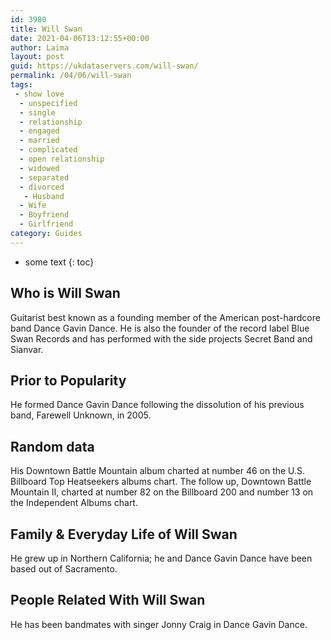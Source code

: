 ```yaml
---
id: 3980
title: Will Swan
date: 2021-04-06T13:12:55+00:00
author: Laima
layout: post
guid: https://ukdataservers.com/will-swan/
permalink: /04/06/will-swan
tags:
 - show love
  - unspecified
  - single
  - relationship
  - engaged
  - married
  - complicated
  - open relationship
  - widowed
  - separated
  - divorced
   - Husband
  - Wife
  - Boyfriend
  - Girlfriend
category: Guides
---
```


* some text
{: toc}


## Who is Will Swan
                  
                  
                  
Guitarist best known as a founding member of the American post-hardcore band Dance Gavin Dance. He is also the founder of the record label Blue Swan Records and has performed with the side projects Secret Band and Sianvar.
                  
              
            
              
            
                
                
                
## Prior to Popularity
                  
                  
                  
He formed Dance Gavin Dance following the dissolution of his previous band, Farewell Unknown, in 2005.
                  
              
            
              
            
                
                
                
## Random data
                  
                  
                  
His Downtown Battle Mountain album charted at number 46 on the U.S. Billboard Top Heatseekers albums chart. The follow up, Downtown Battle Mountain II, charted at number 82 on the Billboard 200 and number 13 on the Independent Albums chart.
                  
              
            
              
            
                
                
                
## Family & Everyday Life of Will Swan
                  
                  
                  
He grew up in Northern California; he and Dance Gavin Dance have been based out of Sacramento.
                  
              
            
              
            
                
                
                
## People Related With Will Swan
                  
                  
                  
He has been bandmates with singer Jonny Craig in Dance Gavin Dance.
                  
              
            
              
            
                
              
            
              
              
            
            
              
            
          
          
          
